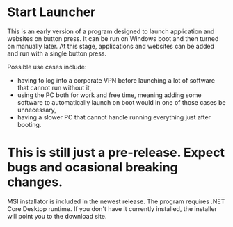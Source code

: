 # Start Launcher
This is an early version of a program designed to launch application and websites on button press.
It can be run on Windows boot and then turned on manually later.
At this stage, applications and websites can be added and run with a single button press.

Possible use cases include:
 - having to log into a corporate VPN before launching a lot of software that cannot run without it,
 - using the PC both for work and free time, meaning adding some software to automatically launch on boot would in one of those cases be unnecessary,
 - having a slower PC that cannot handle running everything just after booting.

# This is still just a pre-release. Expect bugs and ocasional breaking changes.

MSI installator is included in the newest release. The program requires .NET Core Desktop runtime. If you don't have it currently installed, the installer will point you to the download site.